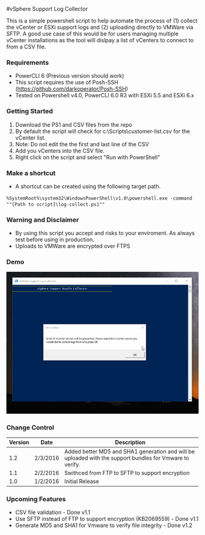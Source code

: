 #vSphere Support Log Collector


This is a simple powershell script to help automate the process of (1) collect the vCenter or ESXi support logs and (2) uploading directly to VMWare via SFTP. A good use case of this would be for users managing multiple vCenter installations as the tool will dislpay a list of vCenters to connect to from a CSV file. 

### Requirements 

* PowerCLI 6 (Previous version should work)
* This script requires the use of Posh-SSH (https://github.com/darkoperator/Posh-SSH)
* Tested on Powershell v4.0, PowerCLI 6.0 R3 with ESXi 5.5 and ESXi 6.x

### Getting Started

1. Download the PS1 and CSV files from the repo
2. By default the script will check for c:\Scripts\customer-list.csv for the vCenter list. 
3. Note: Do not edit the the first and last line of the CSV
4. Add you vCenters into the CSV file.
5. Right click on the script and select "Run with PowerShell"

### Make a shortcut
* A shortcut can be created using the following target path.
```
%SystemRoot%\system32\WindowsPowerShell\v1.0\powershell.exe -command ""[Path to script]\log-collect.ps1""
```

### Warning and Disclaimer
* By using this script you accept and risks to your enviroment. As always test before using in production.
* Uploads to VMWare are encrypted over FTPS


### Demo
![](demo.gif)

### Change Control

| Version | Date | Description
| ------- | -------- | ------------------ |
| 1.2 | 2/3/2016 | Added better MD5 and SHA1 generation and will be uploaded with the support bundles for Vmware to verify. 
| 1.1 | 2/2/2016 | Swithced from FTP to SFTP to support encryption
| 1.0 | 1/2/2016 | Initial Release

### Upcoming Features

- CSV file validation - Done v1.1
- Use SFTP instead of FTP to support encryption (KB2069559) - Done v1.1
- Generate MD5 and SHA1 for Vmware to verify file integrity - Done v1.2

